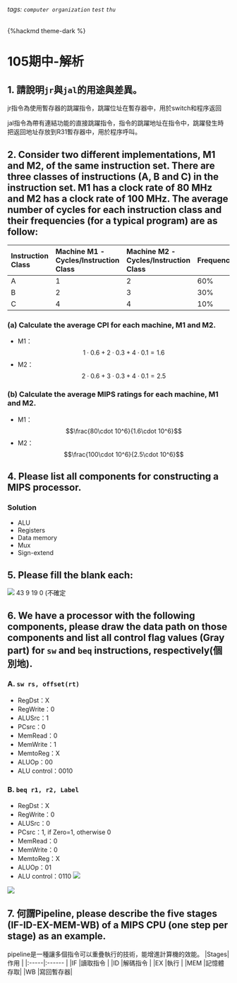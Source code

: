 ###### tags: `computer organization` `test` `thu`
{%hackmd theme-dark %}
# 105期中-解析
## 1. 請說明`jr`與`jal`的用途與差異。
jr指令為使用暫存器的跳躍指令，跳躍位址在暫存器中，用於switch和程序返回

jal指令為帶有連結功能的直接跳躍指令，指令的跳躍地址在指令中，跳躍發生時把返回地址存放到R31暫存器中，用於程序呼叫。
## 2. Consider two different implementations, M1 and M2, of the same instruction set. There are three classes of instructions (A, B and C) in the instruction set. M1 has a clock rate of 80 MHz and M2 has a clock rate of 100 MHz. The average number of cycles for each instruction class and their frequencies (for a typical program) are as follow:

|Instruction Class|Machine M1 - Cycles/Instruction Class | Machine M2 - Cycles/Instruction Class | Frequency |
|:----------------|:---------|:----------|:---------|
|A                |1        |2        |60%            |
|B                | 2        |3            |30%        |
|C                | 4        |4            |10%        |


### (a) Calculate the average CPI for each machine, M1 and M2.

- M1：$$1\cdot0.6+2\cdot0.3+4\cdot0.1=1.6$$
- M2：$$2\cdot0.6+3\cdot0.3+4\cdot0.1=2.5$$

### (b) Calculate the average MIPS ratings for each machine, M1 and M2.

- M1：$$\frac{80\cdot 10^6}{1.6\cdot 10^6}$$
- M2：$$\frac{100\cdot 10^6}{2.5\cdot 10^6}$$


## 4. Please list all components for constructing a MIPS processor.
### Solution
- ALU
- Registers
- Data memory
- Mux
- Sign-extend

## 5. Please fill the blank each:
![](https://i.imgur.com/FF0zadl.png)
43 9 19 0 (不確定

## 6. We have a processor with the following components, please draw the data path on those components and list all control flag values (Gray part) for `sw` and `beq` instructions, respectively(個別地).
### A. `sw rs, offset(rt)`
- RegDst：X
- RegWrite：0
- ALUSrc：1
- PCsrc：0
- MemRead：0
- MemWrite：1
- MemtoReg：X
- ALUOp：00
- ALU control：0010

### B. `beq r1, r2, Label`
- RegDst：X
- RegWrite：0
- ALUSrc：0
- PCsrc：1, if Zero=1, otherwise 0
- MemRead：0
- MemWrite：0
- MemtoReg：X
- ALUOp：01
- ALU control：0110
![](https://i.imgur.com/kDaSc7w.png)

![](https://i.imgur.com/zF1lP60.png)
## 7. 何謂Pipeline, please describe the five stages (IF-ID-EX-MEM-WB) of a MIPS CPU (one step per stage) as an example.
pipeline是一種讓多個指令可以重疊執行的技術，能增進計算機的效能。
|Stages|作用     |
|:-----|:------ |
|IF    |讀取指令  |
|ID    |解碼指令  |
|EX    |執行     |
|MEM   |記憶體存取|
|WB    |寫回暫存器|


